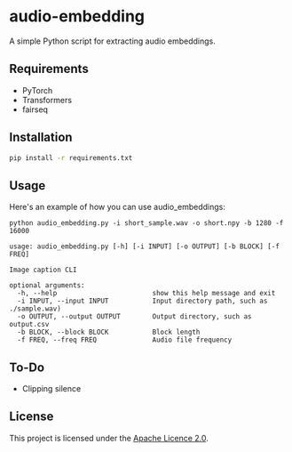 # audio-embedding

A simple Python script for extracting audio embeddings.

## Requirements

- PyTorch
- Transformers
- fairseq

## Installation

```bash
pip install -r requirements.txt
```

## Usage

Here's an example of how you can use audio_embeddings:

```
python audio_embedding.py -i short_sample.wav -o short.npy -b 1280 -f 16000
```

```
usage: audio_embedding.py [-h] [-i INPUT] [-o OUTPUT] [-b BLOCK] [-f FREQ]

Image caption CLI

optional arguments:
  -h, --help                        show this help message and exit
  -i INPUT, --input INPUT           Input directory path, such as ./sample.wav)
  -o OUTPUT, --output OUTPUT        Output directory, such as output.csv
  -b BLOCK, --block BLOCK           Block length
  -f FREQ, --freq FREQ              Audio file frequency
```

## To-Do

- Clipping silence

## License

This project is licensed under the [Apache Licence 2.0](https://opensource.org/licenses/apache).
